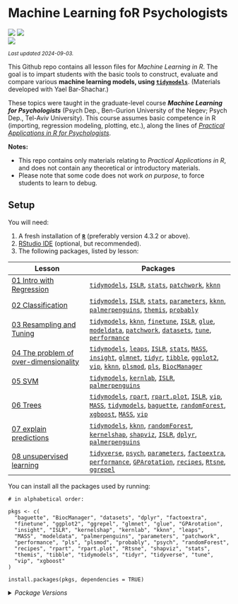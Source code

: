 
# Machine Learning foR Psychologists

[![](https://img.shields.io/badge/Open%20Educational%20Resources-Compatable-brightgreen.png)](https://creativecommons.org/about/program-areas/education-oer/)
[![](https://img.shields.io/badge/CC-BY--NC%204.0-lightgray)](http://creativecommons.org/licenses/by-nc/4.0/)  
[![](https://img.shields.io/badge/Language-R-blue.png)](http://cran.r-project.org/)

<sub>*Last updated 2024-09-03.*</sub>

This Github repo contains all lesson files for *Machine Learning in R*.
The goal is to impart students with the basic tools to construct,
evaluate and compare various **machine learning models, using
[`tidymodels`](https://www.tidymodels.org/)**. (Materials developed with
Yael Bar-Shachar.)

These topics were taught in the graduate-level course ***Machine
Learning for Psychologists*** (Psych Dep., Ben-Gurion University of the
Negev; Psych Dep., Tel-Aviv University). This course assumes basic
competence in R (importing, regression modeling, plotting, etc.), along
the lines of [*Practical Applications in R for
Psychologists*](https://github.com/mattansb/Practical-Applications-in-R-for-Psychologists).

**Notes:**

- This repo contains only materials relating to *Practical Applications
  in R*, and does not contain any theoretical or introductory
  materials.  
- Please note that some code does not work *on purpose*, to force
  students to learn to debug.

## Setup

You will need:

1.  A fresh installation of [**`R`**](https://cran.r-project.org/)
    (preferably version 4.3.2 or above).
2.  [RStudio IDE](https://www.rstudio.com/products/rstudio/download/)
    (optional, but recommended).
3.  The following packages, listed by lesson:

| Lesson                                                                                  | Packages                                                                                                                                                                                                                                                                                                                                                                                                                                                                                                                                                                                                                                                                                                                                                                                                                                        |
|-----------------------------------------------------------------------------------------|-------------------------------------------------------------------------------------------------------------------------------------------------------------------------------------------------------------------------------------------------------------------------------------------------------------------------------------------------------------------------------------------------------------------------------------------------------------------------------------------------------------------------------------------------------------------------------------------------------------------------------------------------------------------------------------------------------------------------------------------------------------------------------------------------------------------------------------------------|
| [01 Intro with Regression](/01%20Intro%20with%20Regression)                             | [`tidymodels`](https://CRAN.R-project.org/package=tidymodels), [`ISLR`](https://CRAN.R-project.org/package=ISLR), [`stats`](https://CRAN.R-project.org/package=stats), [`patchwork`](https://CRAN.R-project.org/package=patchwork), [`kknn`](https://CRAN.R-project.org/package=kknn)                                                                                                                                                                                                                                                                                                                                                                                                                                                                                                                                                           |
| [02 Classification](/02%20Classification)                                               | [`tidymodels`](https://CRAN.R-project.org/package=tidymodels), [`ISLR`](https://CRAN.R-project.org/package=ISLR), [`stats`](https://CRAN.R-project.org/package=stats), [`parameters`](https://CRAN.R-project.org/package=parameters), [`kknn`](https://CRAN.R-project.org/package=kknn), [`palmerpenguins`](https://CRAN.R-project.org/package=palmerpenguins), [`themis`](https://CRAN.R-project.org/package=themis), [`probably`](https://CRAN.R-project.org/package=probably)                                                                                                                                                                                                                                                                                                                                                                |
| [03 Resampling and Tuning](/03%20Resampling%20and%20Tuning)                             | [`tidymodels`](https://CRAN.R-project.org/package=tidymodels), [`kknn`](https://CRAN.R-project.org/package=kknn), [`finetune`](https://CRAN.R-project.org/package=finetune), [`ISLR`](https://CRAN.R-project.org/package=ISLR), [`glue`](https://CRAN.R-project.org/package=glue), [`modeldata`](https://CRAN.R-project.org/package=modeldata), [`patchwork`](https://CRAN.R-project.org/package=patchwork), [`datasets`](https://CRAN.R-project.org/package=datasets), [`tune`](https://CRAN.R-project.org/package=tune), [`performance`](https://CRAN.R-project.org/package=performance)                                                                                                                                                                                                                                                      |
| [04 The problem of over-dimensionality](/04%20The%20problem%20of%20over-dimensionality) | [`tidymodels`](https://CRAN.R-project.org/package=tidymodels), [`leaps`](https://CRAN.R-project.org/package=leaps), [`ISLR`](https://CRAN.R-project.org/package=ISLR), [`stats`](https://CRAN.R-project.org/package=stats), [`MASS`](https://CRAN.R-project.org/package=MASS), [`insight`](https://CRAN.R-project.org/package=insight), [`glmnet`](https://CRAN.R-project.org/package=glmnet), [`tidyr`](https://CRAN.R-project.org/package=tidyr), [`tibble`](https://CRAN.R-project.org/package=tibble), [`ggplot2`](https://CRAN.R-project.org/package=ggplot2), [`vip`](https://CRAN.R-project.org/package=vip), [`kknn`](https://CRAN.R-project.org/package=kknn), [`plsmod`](https://CRAN.R-project.org/package=plsmod), [`pls`](https://CRAN.R-project.org/package=pls), [`BiocManager`](https://CRAN.R-project.org/package=BiocManager) |
| [05 SVM](/05%20SVM)                                                                     | [`tidymodels`](https://CRAN.R-project.org/package=tidymodels), [`kernlab`](https://CRAN.R-project.org/package=kernlab), [`ISLR`](https://CRAN.R-project.org/package=ISLR), [`palmerpenguins`](https://CRAN.R-project.org/package=palmerpenguins)                                                                                                                                                                                                                                                                                                                                                                                                                                                                                                                                                                                                |
| [06 Trees](/06%20Trees)                                                                 | [`tidymodels`](https://CRAN.R-project.org/package=tidymodels), [`rpart`](https://CRAN.R-project.org/package=rpart), [`rpart.plot`](https://CRAN.R-project.org/package=rpart.plot), [`ISLR`](https://CRAN.R-project.org/package=ISLR), [`vip`](https://CRAN.R-project.org/package=vip), [`MASS`](https://CRAN.R-project.org/package=MASS), [`tidymodels`](https://CRAN.R-project.org/package=tidymodels), [`baguette`](https://CRAN.R-project.org/package=baguette), [`randomForest`](https://CRAN.R-project.org/package=randomForest), [`xgboost`](https://CRAN.R-project.org/package=xgboost), [`MASS`](https://CRAN.R-project.org/package=MASS), [`vip`](https://CRAN.R-project.org/package=vip)                                                                                                                                              |
| [07 explain predictions](/07%20explain%20predictions)                                   | [`tidymodels`](https://CRAN.R-project.org/package=tidymodels), [`kknn`](https://CRAN.R-project.org/package=kknn), [`randomForest`](https://CRAN.R-project.org/package=randomForest), [`kernelshap`](https://CRAN.R-project.org/package=kernelshap), [`shapviz`](https://CRAN.R-project.org/package=shapviz), [`ISLR`](https://CRAN.R-project.org/package=ISLR), [`dplyr`](https://CRAN.R-project.org/package=dplyr), [`palmerpenguins`](https://CRAN.R-project.org/package=palmerpenguins)                                                                                                                                                                                                                                                                                                                                                      |
| [08 unsupervised learning](/08%20unsupervised%20learning)                               | [`tidyverse`](https://CRAN.R-project.org/package=tidyverse), [`psych`](https://CRAN.R-project.org/package=psych), [`parameters`](https://CRAN.R-project.org/package=parameters), [`factoextra`](https://CRAN.R-project.org/package=factoextra), [`performance`](https://CRAN.R-project.org/package=performance), [`GPArotation`](https://CRAN.R-project.org/package=GPArotation), [`recipes`](https://CRAN.R-project.org/package=recipes), [`Rtsne`](https://CRAN.R-project.org/package=Rtsne), [`ggrepel`](https://CRAN.R-project.org/package=ggrepel)                                                                                                                                                                                                                                                                                         |

You can install all the packages used by running:

    # in alphabetical order:

    pkgs <- c(
      "baguette", "BiocManager", "datasets", "dplyr", "factoextra",
      "finetune", "ggplot2", "ggrepel", "glmnet", "glue", "GPArotation",
      "insight", "ISLR", "kernelshap", "kernlab", "kknn", "leaps",
      "MASS", "modeldata", "palmerpenguins", "parameters", "patchwork",
      "performance", "pls", "plsmod", "probably", "psych", "randomForest",
      "recipes", "rpart", "rpart.plot", "Rtsne", "shapviz", "stats",
      "themis", "tibble", "tidymodels", "tidyr", "tidyverse", "tune",
      "vip", "xgboost"
    )

    install.packages(pkgs, dependencies = TRUE)

<details>
<summary>
<i>Package Versions</i>
</summary>

The package versions used here:

``` r
# | echo: false
packinfo <- installed.packages(fields = c("Package", "Version"))

get_src <- function(pkg) {
  pd <- packageDescription(pkg)
  if (is.null(src <- pd$Repository)) {
    if (!is.null(src <- pd$GithubRepo)) {
      src <- paste0("Github: ",pd$GithubUsername,"/",src)
    } else {
      src <- "Dev"
    }
  }
  return(src)
}

V <- packinfo[pkgs,"Version"]
src <- sapply(pkgs, get_src)
# setNames(paste0(V, " (", src,")"), pkgs)

v_info <- paste0(glue::glue(" - `{pkgs}` {V} (*{src}*)"), collapse = "\n")
```

- `baguette` 1.0.2 (*CRAN*)
- `BiocManager` 1.30.23 (*CRAN*)
- `datasets` 4.3.2 (*Dev*)
- `dplyr` 1.1.4 (*CRAN*)
- `factoextra` 1.0.7 (*CRAN*)
- `finetune` 1.2.0 (*CRAN*)
- `ggplot2` 3.5.1 (*CRAN*)
- `ggrepel` 0.9.5 (*CRAN*)
- `glmnet` 4.1-8 (*CRAN*)
- `glue` 1.7.0 (*CRAN*)
- `GPArotation` 2024.3-1 (*CRAN*)
- `insight` 0.20.4 (*Dev*)
- `ISLR` 1.4 (*CRAN*)
- `kernelshap` 0.4.1 (*CRAN*)
- `kernlab` 0.9-32 (*CRAN*)
- `kknn` 1.3.1 (*CRAN*)
- `leaps` 3.1 (*CRAN*)
- `MASS` 7.3-60.0.1 (*CRAN*)
- `modeldata` 1.3.0 (*CRAN*)
- `palmerpenguins` 0.1.1 (*CRAN*)
- `parameters` 0.22.0 (*CRAN*)
- `patchwork` 1.2.0 (*CRAN*)
- `performance` 0.12.0 (*CRAN*)
- `pls` 2.8-3 (*CRAN*)
- `plsmod` 1.0.0 (*CRAN*)
- `probably` 1.0.3 (*CRAN*)
- `psych` 2.4.3 (*CRAN*)
- `randomForest` 4.7-1.1 (*CRAN*)
- `recipes` 1.0.10 (*CRAN*)
- `rpart` 4.1.21 (*CRAN*)
- `rpart.plot` 3.1.2 (*CRAN*)
- `Rtsne` 0.17 (*CRAN*)
- `shapviz` 0.9.3 (*CRAN*)
- `stats` 4.3.2 (*Dev*)
- `themis` 1.0.2 (*CRAN*)
- `tibble` 3.2.1 (*CRAN*)
- `tidymodels` 1.2.0 (*CRAN*)
- `tidyr` 1.3.1 (*CRAN*)
- `tidyverse` 2.0.0 (*CRAN*)
- `tune` 1.2.1 (*CRAN*)
- `vip` 0.4.1 (*CRAN*)
- `xgboost` 1.7.7.1 (*CRAN*)

</details>
